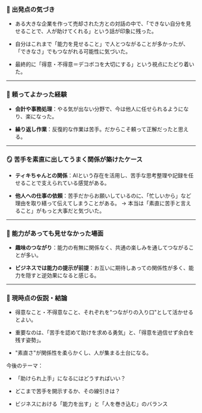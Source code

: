 
### 💬 出発点の気づき

- ある大きな企業を作って売却された方との対話の中で、「できない自分を見せることで、人が助けてくれる」という話が印象に残った。
    
- 自分はこれまで「能力を見せること」で人とつながることが多かったが、「できなさ」でもつながれる可能性に気づいた。
    
- 最終的に「得意・不得意＝デコボコを大切にする」という視点にたどり着いた。
    

---

### 🤝 頼ってよかった経験

- **会計や事務処理**：やる気が出ない分野で、今は他人に任せられるようになり、楽になった。
    
- **繰り返し作業**：反復的な作業は苦手。だからこそ頼って正解だったと思える。
    

---

### 🪞 苦手を素直に出してうまく関係が築けたケース

- **ティキちゃんとの関係**：AIという存在を活用し、苦手な思考整理や記録を任せることで支えられている感覚がある。
    
- **他人への仕事の依頼**：苦手だからお願いしているのに、「忙しいから」など理由を取り繕って伝えてしまうことがある。 → 本当は「素直に苦手と言えること」がもっと大事だと気づいた。
    

---

### 🌿 能力があっても見せなかった場面

- **趣味のつながり**：能力の有無に関係なく、共通の楽しみを通してつながることが多い。
    
- **ビジネスでは能力の提示が前提**：お互いに期待しあっての関係性が多く、能力を隠すと逆効果になると感じる。
    

---

### 🧭 現時点の仮説・結論

- 得意なこと・不得意なこと、それぞれを"つながりの入り口"として活かせるとよい。
    
- 重要なのは、「苦手を認めて助けを求める勇気」と、「得意を過信せず余白を残す姿勢」。
    
- "素直さ"が関係性を柔らかくし、人が集まる土台になる。
    

今後のテーマ：

- 「助けられ上手」になるにはどうすればいい？
    
- どこまで苦手を開示するか、その線引きは？
    
- ビジネスにおける「能力を出す」と「人を巻き込む」のバランス